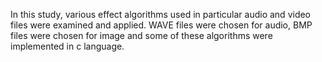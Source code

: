 In this study, various effect algorithms used in particular audio and video files were examined and applied. WAVE files were chosen for audio, BMP files were chosen for image and some of these algorithms were implemented in c language.
